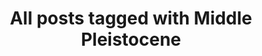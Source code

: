 ---
layout: tag
title: "All posts tagged with Middle Pleistocene"
permalink: /weblog/tags/middle-pleistocene/
taxonomy: Middle Pleistocene
---